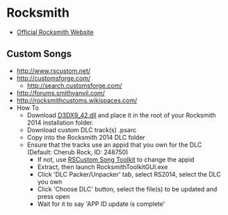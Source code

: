 # Rocksmith

* [Official Rocksmith Website](http://rocksmith.ubi.com/rocksmith/en-AU/home/index.aspx)

## Custom Songs

* http://www.rscustom.net/
* http://customsforge.com/
  * http://search.customsforge.com/
* http://forums.smithyanvil.com/
* http://rocksmithcustoms.wikispaces.com/
* How To
  * Download [D3DX9_42.dll](https://dl.dropboxusercontent.com/u/26504831/RS2014/D3DX9_42.dll) and place it in the root of your Rocksmith 2014 installation folder.
  * Download custom DLC track(s) .psarc
  * Copy into the Rocksmith 2014 DLC folder
  * Ensure that the tracks use an appid that you own for the DLC (Default: Cherub Rock, ID: 248750)
    * If not, use [RSCustom Song Toolkit](http://www.rscustom.net) to change the appid
    * Extract, then launch RocksmithToolkitGUI.exe
    * Click 'DLC Packer/Unpacker' tab, select RS2014, select the DLC you own
    * Click 'Choose DLC' button, select the file(s) to be updated and press open
    * Wait for it to say 'APP ID update is complete'
